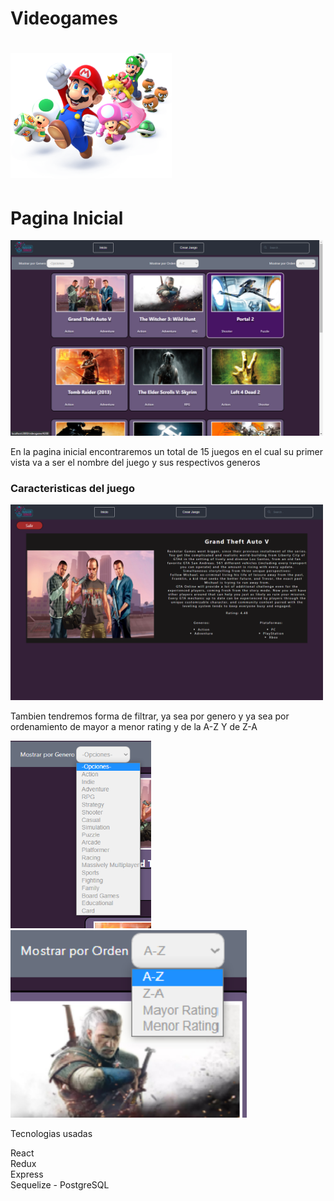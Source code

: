 <h1>Videogames <h1/>

<p align="left">
  <img height="200" src="./videogame.png" />
</p>
    
   # Pagina Inicial
    
<p>
    <img width='500' src='./images/Escena1.png' />
</p>  
    <p>En la pagina inicial encontraremos un total de 15 juegos en el cual su primer vista va a ser el nombre del juego y sus respectivos generos </p>

<p>
    <h3>Caracteristicas del juego </h3>  
    <img width='500' src='./images/Escena2.png'/>
    </p>
    
 <p>Tambien tendremos forma de filtrar, ya sea por genero y ya sea por ordenamiento de mayor a menor rating y de la A-Z Y de Z-A </p>
 <div>
    <a>
        <img height='300' src='./images/Escena3.png' />
    </a>
    <a>
        <img height='300' src='./images/Escena4.png' />
    </a>
    </div>
    
    
Tecnologias usadas
<table>
 React
    <br>
 Redux
    <br>
 Express
    <br>
 Sequelize - PostgreSQL
    <br>
      </table>
